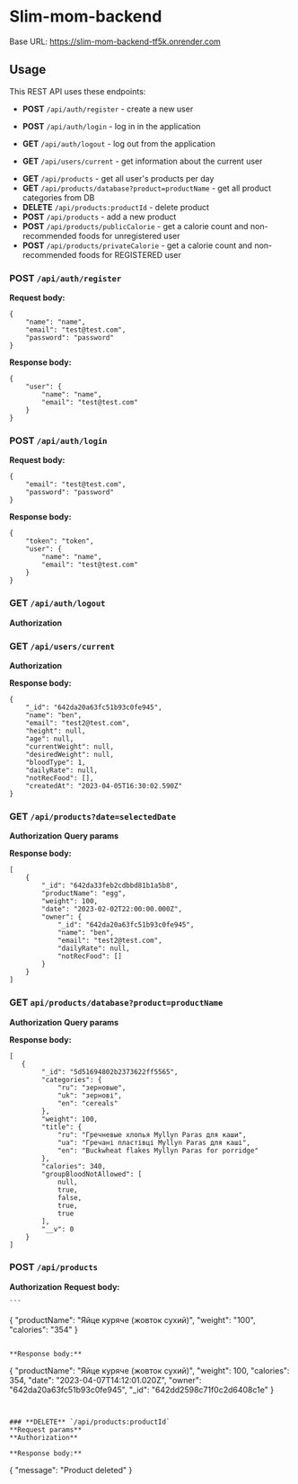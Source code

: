 # Slim-mom-backend

Base URL: https://slim-mom-backend-tf5k.onrender.com

## Usage

This REST API uses these endpoints:

- **POST** `/api/auth/register` - create a new user
- **POST** `/api/auth/login` - log in in the application
- **GET** `/api/auth/logout` - log out from the application

- **GET** `/api/users/current` - get information about the current user
<!-- - **GET** `/api/users/verify/:verificationToken` - confirm email
- **POST** `/api/users/verify` - reconfirm email -->

- **GET** `/api/products` - get all user's products per day
- **GET** `/api/products/database?product=productName` - get all product categories from DB
- **DELETE** `/api/products:productId` - delete product
- **POST** `/api/products` - add a new product
- **POST** `/api/products/publicCalorie` - get a calorie count and non-recommended foods for unregistered user
- **POST** `/api/products/privateCalorie` - get a calorie count and non-recommended foods for REGISTERED user

### **POST** `/api/auth/register`

**Request body:**

```
{
    "name": "name",
    "email": "test@test.com",
    "password": "password"
}
```

**Response body:**

```
{
    "user": {
        "name": "name",
        "email": "test@test.com"
    }
}
```

### **POST** `/api/auth/login`

**Request body:**

```
{
    "email": "test@test.com",
    "password": "password"
}
```

**Response body:**

```
{
    "token": "token",
    "user": {
        "name": "name",
        "email": "test@test.com"
    }
}
```

### **GET** `/api/auth/logout`

**Authorization**

### **GET** `/api/users/current`

**Authorization**

**Response body:**

```
{
    "_id": "642da20a63fc51b93c0fe945",
    "name": "ben",
    "email": "test2@test.com",
    "height": null,
    "age": null,
    "currentWeight": null,
    "desiredWeight": null,
    "bloodType": 1,
    "dailyRate": null,
    "notRecFood": [],
    "createdAt": "2023-04-05T16:30:02.590Z"
}
```

### **GET** `/api/products?date=selectedDate`

**Authorization**
**Query params**

**Response body:**

```
[
    {
        "_id": "642da33feb2cdbbd81b1a5b8",
        "productName": "egg",
        "weight": 100,
        "date": "2023-02-02T22:00:00.000Z",
        "owner": {
            "_id": "642da20a63fc51b93c0fe945",
            "name": "ben",
            "email": "test2@test.com",
            "dailyRate": null,
            "notRecFood": []
        }
    }
]
```

### **GET** `api/products/database?product=productName`

**Authorization**
**Query params**

**Response body:**

```
[
   {
        "_id": "5d51694802b2373622ff5565",
        "categories": {
            "ru": "зерновые",
            "uk": "зернові",
            "en": "cereals"
        },
        "weight": 100,
        "title": {
            "ru": "Гречневые хлопья Myllyn Paras для каши",
            "ua": "Гречані пластівці Myllyn Paras для каші",
            "en": "Buckwheat flakes Myllyn Paras for porridge"
        },
        "calories": 340,
        "groupBloodNotAllowed": [
            null,
            true,
            false,
            true,
            true
        ],
        "__v": 0
    }
]
```

### **POST** `/api/products`

**Authorization**
**Request body:**

    ```

{
"productName": "Яйце куряче (жовток сухий)",
"weight": "100",
"calories": "354"
}

```

**Response body:**

```

{
"productName": "Яйце куряче (жовток сухий)",
"weight": 100,
"calories": 354,
"date": "2023-04-07T14:12:01.020Z",
"owner": "642da20a63fc51b93c0fe945",
"\_id": "642dd2598c71f0c2d6408c1e"
}

```


### **DELETE** `/api/products:productId`
**Request params**
**Authorization**

**Response body:**

```

{
"message": "Product deleted"
}

```

```
